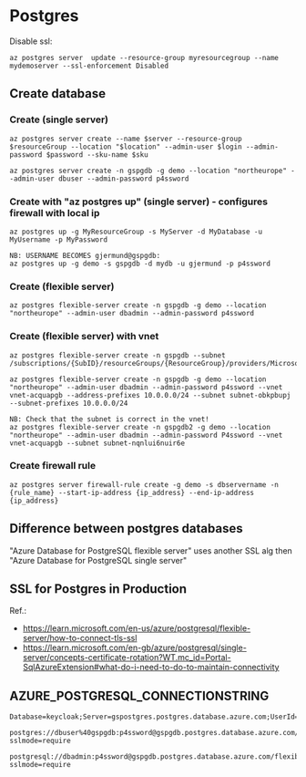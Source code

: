 # Postgres
Disable ssl:
```
az postgres server  update --resource-group myresourcegroup --name mydemoserver --ssl-enforcement Disabled
```

## Create database
### Create (single server)
```
az postgres server create --name $server --resource-group $resourceGroup --location "$location" --admin-user $login --admin-password $password --sku-name $sku

az postgres server create -n gspgdb -g demo --location "northeurope" --admin-user dbuser --admin-password p4ssword
```

### Create with "az postgres up" (single server) - configures firewall with local ip
```
az postgres up -g MyResourceGroup -s MyServer -d MyDatabase -u MyUsername -p MyPassword

NB: USERNAME BECOMES gjermund@gspgdb:
az postgres up -g demo -s gspgdb -d mydb -u gjermund -p p4ssword
```

### Create (flexible server)
```
az postgres flexible-server create -n gspgdb -g demo --location "northeurope" --admin-user dbadmin --admin-password p4ssword
```

### Create (flexible server) with vnet
```
az postgres flexible-server create -n gspgdb --subnet /subscriptions/{SubID}/resourceGroups/{ResourceGroup}/providers/Microsoft.Network/virtualNetworks/{VNetName}/subnets/{SubnetName}

az postgres flexible-server create -n gspgdb -g demo --location "northeurope" --admin-user dbadmin --admin-password p4ssword --vnet vnet-acquapgb --address-prefixes 10.0.0.0/24 --subnet subnet-obkpbupj --subnet-prefixes 10.0.0.0/24

NB: Check that the subnet is correct in the vnet!
az postgres flexible-server create -n gspgdb2 -g demo --location "northeurope" --admin-user dbadmin --admin-password P4ssword --vnet vnet-acquapgb --subnet subnet-nqnlui6nuir6e
```

### Create firewall rule
```
az postgres server firewall-rule create -g demo -s dbservername -n {rule_name} --start-ip-address {ip_address} --end-ip-address {ip_address}
```

## Difference between postgres databases
"Azure Database for PostgreSQL flexible server" uses another SSL alg then "Azure Database for PostgreSQL single server"

## SSL for Postgres in Production
Ref.: 
* https://learn.microsoft.com/en-us/azure/postgresql/flexible-server/how-to-connect-tls-ssl
* https://learn.microsoft.com/en-gb/azure/postgresql/single-server/concepts-certificate-rotation?WT.mc_id=Portal-SqlAzureExtension#what-do-i-need-to-do-to-maintain-connectivity


## AZURE_POSTGRESQL_CONNECTIONSTRING
```
Database=keycloak;Server=gspostgres.postgres.database.azure.com;UserId=keycloak;Password=keycloak

postgres://dbuser%40gspgdb:p4ssword@gspgdb.postgres.database.azure.com/postgres?sslmode=require

postgresql://dbadmin:p4ssword@gspgdb.postgres.database.azure.com/flexibleserverdb?sslmode=require
```

